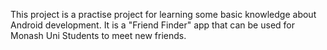 This project is a practise project for learning some basic knowledge about Android development. It is a "Friend Finder" app that can be used for Monash Uni Students to meet new friends. 
